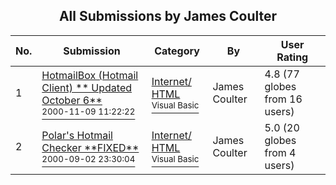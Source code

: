 ﻿<div align="center">

## All Submissions by James Coulter

</div>

No.  | Submission | Category | By   | User Rating
---- | ---------- | -------- | ---- | -----------
1 | [HotmailBox \(Hotmail Client\)  \*\* Updated October 6\*\*<br /><sup>2000-11-09 11:22:22</sup>](https://github.com/Planet-Source-Code/james-coulter-hotmailbox-hotmail-client-updated-october-6__1-11310) | [Internet/ HTML<br /><sup>Visual Basic</sup>](../ByCategory/internet-html__1-34.md) | James Coulter | 4.8 (77 globes from 16 users)
2 | [Polar's Hotmail Checker \*\*FIXED\*\*<br /><sup>2000-09-02 23:30:04</sup>](https://github.com/Planet-Source-Code/james-coulter-polar-s-hotmail-checker-fixed__1-11208) | [Internet/ HTML<br /><sup>Visual Basic</sup>](../ByCategory/internet-html__1-34.md) | James Coulter | 5.0 (20 globes from 4 users)
